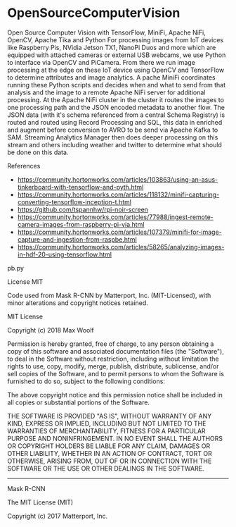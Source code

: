 # OpenSourceComputerVision

Open Source Computer Vision with TensorFlow, MiniFi, Apache NiFi, OpenCV, Apache Tika and Python   For processing images from IoT devices like Raspberry Pis, NVidia Jetson TX1, NanoPi Duos and more which are equipped with attached cameras or external USB webcams, we use Python to interface via OpenCV and PiCamera.    From there we run image processing at the edge on these IoT device using OpenCV and TensorFlow to determine attributes and image analytics.   A pache MiniFi coordinates running these Python scripts and decides when and what to send from that analysis and the image to a remote Apache NiFi server for additional processing.     At the Apache NiFi cluster in the cluster it routes the images to one processing path and the JSON encoded metadata to another flow.    The JSON data (with it's schema referenced from a central Schema Registry) is routed and routed using Record Processing and SQL, this data in enriched and augment before conversion to AVRO to be send via Apache Kafka to SAM.   Streaming Analytics Manager then does deeper processing on this stream and others including weather and twitter to determine what should be done on this data.  

References 

* https://community.hortonworks.com/articles/103863/using-an-asus-tinkerboard-with-tensorflow-and-pyth.html 
* https://community.hortonworks.com/articles/118132/minifi-capturing-converting-tensorflow-inception-t.html 
* https://github.com/tspannhw/rpi-noir-screen 
* https://community.hortonworks.com/articles/77988/ingest-remote-camera-images-from-raspberry-pi-via.html 
* https://community.hortonworks.com/articles/107379/minifi-for-image-capture-and-ingestion-from-raspbe.html 
* https://community.hortonworks.com/articles/58265/analyzing-images-in-hdf-20-using-tensorflow.html



pb.py 

License
MIT

Code used from Mask R-CNN by Matterport, Inc. (MIT-Licensed), with minor alterations and copyright notices retained.


MIT License

Copyright (c) 2018 Max Woolf

Permission is hereby granted, free of charge, to any person obtaining a copy
of this software and associated documentation files (the "Software"), to deal
in the Software without restriction, including without limitation the rights
to use, copy, modify, merge, publish, distribute, sublicense, and/or sell
copies of the Software, and to permit persons to whom the Software is
furnished to do so, subject to the following conditions:

The above copyright notice and this permission notice shall be included in all
copies or substantial portions of the Software.

THE SOFTWARE IS PROVIDED "AS IS", WITHOUT WARRANTY OF ANY KIND, EXPRESS OR
IMPLIED, INCLUDING BUT NOT LIMITED TO THE WARRANTIES OF MERCHANTABILITY,
FITNESS FOR A PARTICULAR PURPOSE AND NONINFRINGEMENT. IN NO EVENT SHALL THE
AUTHORS OR COPYRIGHT HOLDERS BE LIABLE FOR ANY CLAIM, DAMAGES OR OTHER
LIABILITY, WHETHER IN AN ACTION OF CONTRACT, TORT OR OTHERWISE, ARISING FROM,
OUT OF OR IN CONNECTION WITH THE SOFTWARE OR THE USE OR OTHER DEALINGS IN THE
SOFTWARE.

---

Mask R-CNN

The MIT License (MIT)

Copyright (c) 2017 Matterport, Inc.

